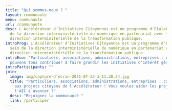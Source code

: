 ```yaml
---
title: "Qui sommes-nous ? "
layout: communaute
menu: communaute
url: /communaute
desc: L'Accélérateur d'Initiatives Citoyennes est un programme d'Etalab au sein
  de la direction interministérielle du numérique en partenariat avec la
  direction interminitérielle de la transformation publique.
introProg: L'Accélérateur d'Initiatives Citoyennes est un programme d'Etalab au
  sein de la direction interministérielle du numérique en partenariat avec la
  direction interministérielle de la transformation publique.
introEco: "Particuliers, associations, administrations, entreprises : nous
  pouvons tous contribuer à faire grandir les initiatives d'intérêt général."
introParticipants: ""
join:
  image: img/capture-d’écran-2021-07-23-à-11.30.24.jpg
  title: "Particuliers, associations, administrations, entreprises : contribuez
    aux projets citoyens de l'Accélérateur ! Vous voulez aider les projets de
    l'AIC à avancer ?"
  desc: "Rejoignez la communauté "
  link: /participer
---
```

